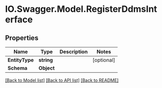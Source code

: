 # IO.Swagger.Model.RegisterDdmsInterface
## Properties

Name | Type | Description | Notes
------------ | ------------- | ------------- | -------------
**EntityType** | **string** |  | [optional] 
**Schema** | **Object** |  | 

[[Back to Model list]](../README.md#documentation-for-models) [[Back to API list]](../README.md#documentation-for-api-endpoints) [[Back to README]](../README.md)

